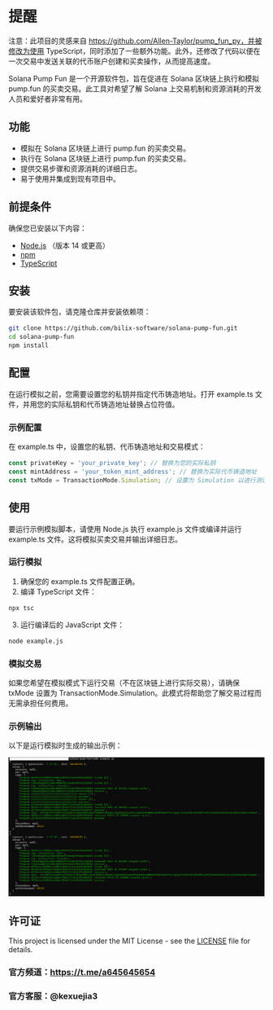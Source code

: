 # 提醒

注意：此项目的灵感来自 https://github.com/Allen-Taylor/pump_fun_py，并被修改为使用 TypeScript，同时添加了一些额外功能。此外，还修改了代码以便在一次交易中发送关联的代币账户创建和买卖操作，从而提高速度。

Solana Pump Fun 是一个开源软件包，旨在促进在 Solana 区块链上执行和模拟 pump.fun 的买卖交易。此工具对希望了解 Solana 上交易机制和资源消耗的开发人员和爱好者非常有用。

## 功能

- 模拟在 Solana 区块链上进行 pump.fun 的买卖交易。
- 执行在 Solana 区块链上进行 pump.fun 的买卖交易。
- 提供交易步骤和资源消耗的详细日志。
- 易于使用并集成到现有项目中。

## 前提条件

确保您已安装以下内容：

- [Node.js](https://nodejs.org/) （版本 14 或更高）
- [npm](https://www.npmjs.com/)
- [TypeScript](https://www.typescriptlang.org/)

## 安装

要安装该软件包，请克隆仓库并安装依赖项：

```bash
git clone https://github.com/bilix-software/solana-pump-fun.git
cd solana-pump-fun
npm install
```

## 配置

在运行模拟之前，您需要设置您的私钥并指定代币铸造地址。打开 example.ts 文件，并用您的实际私钥和代币铸造地址替换占位符值。

### 示例配置

在 example.ts 中，设置您的私钥、代币铸造地址和交易模式：

```typescript
const privateKey = 'your_private_key'; // 替换为您的实际私钥
const mintAddress = 'your_token_mint_address'; // 替换为实际代币铸造地址
const txMode = TransactionMode.Simulation; // 设置为 Simulation 以进行测试，Execution 以执行
```

## 使用

要运行示例模拟脚本，请使用 Node.js 执行 example.js 文件或编译并运行 example.ts 文件。这将模拟买卖交易并输出详细日志。

### 运行模拟

1. 确保您的 example.ts 文件配置正确。
2. 编译 TypeScript 文件：

```bash
npx tsc
```

3. 运行编译后的 JavaScript 文件：

```bash
node example.js
```

### 模拟交易

如果您希望在模拟模式下运行交易（不在区块链上进行实际交易），请确保 txMode 设置为 TransactionMode.Simulation。此模式将帮助您了解交易过程而无需承担任何费用。


### 示例输出

以下是运行模拟时生成的输出示例：

![Example Output](image.png)

## 许可证

This project is licensed under the MIT License - see the [LICENSE](LICENSE) file for details.

### 官方频道：https://t.me/a645645654
### 官方客服：@kexuejia3